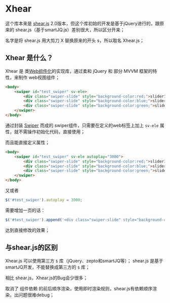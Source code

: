 # Xhear

这个库本来是 [shear.js](https://github.com/kirakiray/shear.js) 2.0版本，但这个库初始的开发是基于jQuery进行的，跟原来的 shear.js（基于smartJQ.js）差别很大，所以区分开来；

名字是将 shear.js 用大剪刀 X 替换原来的开头 s，所以取名 Xhear.js；

## Xhear 是什么？

Xhear 是 类[Web组件化](https://developer.mozilla.org/zh-CN/docs/Web/Web_Components)的实现库，通过柔和 jQuery 和 部分 MVVM 框架的特性，来制作 web视图组件；

```html
<body>
    <swiper id="test_swiper" sv-ele>
        <div class="swiper-slide" style="background-color:red;">slider1</div>
        <div class="swiper-slide" style="background-color:blue;">slider2</div>
        <div class="swiper-slide" style="background-color:green;">slider3</div>
    </swiper>
</body>
```

通过封装 [Swiper](https://github.com/nolimits4web/swiper) 而成的 swiper组件，只需要在定义的web标签上加上 `sv-ele` 属性，就不需操作初始化代码，直接使用；

而且能直接定义属性；

```html
<body>
    <swiper id="test_swiper" sv-ele autoplay="3000">
        <div class="swiper-slide" style="background-color:red;">slider1</div>
        <div class="swiper-slide" style="background-color:blue;">slider2</div>
        <div class="swiper-slide" style="background-color:green;">slider3</div>
    </swiper>
</body>
```

又或者

```javascript
$('#test_swiper').autoplay = 3000;
```

需要增加一页的话：

```javascript
$('#test_swiper').append('<div class="swiper-slide" style="background-color:yellow;">slider4</div>');
```

达到直接修改的效果；

## 与shear.js的区别

Xhear.js 可以使用第三方 `$` 库（jQuery、zepto和smartJQ等）； shear.js 是基于 smartJQ开发，不能替换成第三方的 `$` 库；

相比 shear.js，Xhear.js的Bug会少很多；

取消了 组件依赖 的前后顺序渲染，使用即时渲染规则，shear.js有依赖顺序渲染，出问题很难debug；